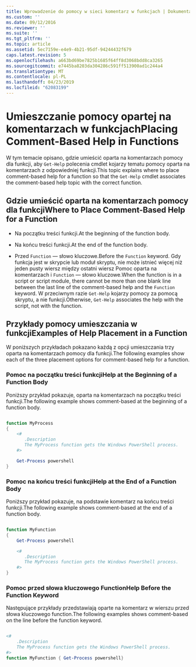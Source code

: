 ```yaml
---
title: Wprowadzenie do pomocy w sieci komentarz w funkcjach | Dokumentacja firmy Microsoft
ms.custom: ''
ms.date: 09/12/2016
ms.reviewer: ''
ms.suite: ''
ms.tgt_pltfrm: ''
ms.topic: article
ms.assetid: 5ec7159e-e4e9-4b21-95df-94244432f679
caps.latest.revision: 5
ms.openlocfilehash: a663bd69be7825b1685f64ff8d3068bdd8ca3265
ms.sourcegitcommit: e7445ba8203da304286c591ff513900ad1c244a4
ms.translationtype: MT
ms.contentlocale: pl-PL
ms.lasthandoff: 04/23/2019
ms.locfileid: "62083199"
---
```

# <a name="placing-comment-based-help-in-functions"></a><span data-ttu-id="8421c-102">Umieszczanie pomocy opartej na komentarzach w funkcjach</span><span class="sxs-lookup"><span data-stu-id="8421c-102">Placing Comment-Based Help in Functions</span></span>

<span data-ttu-id="8421c-103">W tym temacie opisano, gdzie umieścić oparta na komentarzach pomocy dla funkcji, aby `Get-Help` polecenia cmdlet kojarzy tematu pomocy oparta na komentarzach z odpowiedniej funkcji.</span><span class="sxs-lookup"><span data-stu-id="8421c-103">This topic explains where to place comment-based help for a function so that the `Get-Help` cmdlet associates the comment-based help topic with the correct function.</span></span>

## <a name="where-to-place-comment-based-help-for-a-function"></a><span data-ttu-id="8421c-104">Gdzie umieścić oparta na komentarzach pomocy dla funkcji</span><span class="sxs-lookup"><span data-stu-id="8421c-104">Where to Place Comment-Based Help for a Function</span></span>

- <span data-ttu-id="8421c-105">Na początku treści funkcji.</span><span class="sxs-lookup"><span data-stu-id="8421c-105">At the beginning of the function body.</span></span>

- <span data-ttu-id="8421c-106">Na końcu treści funkcji.</span><span class="sxs-lookup"><span data-stu-id="8421c-106">At the end of the function body.</span></span>

- <span data-ttu-id="8421c-107">Przed `Function` — słowo kluczowe.</span><span class="sxs-lookup"><span data-stu-id="8421c-107">Before the `Function` keyword.</span></span> <span data-ttu-id="8421c-108">Gdy funkcja jest w skrypcie lub moduł skryptu, nie może istnieć więcej niż jeden pusty wiersz między ostatni wiersz Pomoc oparta na komentarzach i `Function` — słowo kluczowe.</span><span class="sxs-lookup"><span data-stu-id="8421c-108">When the function is in a script or script module, there cannot be more than one blank line between the last line of the comment-based help and the `Function` keyword.</span></span> <span data-ttu-id="8421c-109">W przeciwnym razie `Get-Help` kojarzy pomocy za pomocą skryptu, a nie funkcji.</span><span class="sxs-lookup"><span data-stu-id="8421c-109">Otherwise, `Get-Help` associates the help with the script, not with the function.</span></span>

## <a name="examples-of-help-placement-in-a-function"></a><span data-ttu-id="8421c-110">Przykłady pomocy umieszczania w funkcji</span><span class="sxs-lookup"><span data-stu-id="8421c-110">Examples of Help Placement in a Function</span></span>

 <span data-ttu-id="8421c-111">W poniższych przykładach pokazano każdą z opcji umieszczania trzy oparta na komentarzach pomocy dla funkcji.</span><span class="sxs-lookup"><span data-stu-id="8421c-111">The following examples show each of the three placement options for comment-based help for a function.</span></span>

### <a name="help-at-the-beginning-of-a-function-body"></a><span data-ttu-id="8421c-112">Pomoc na początku treści funkcji</span><span class="sxs-lookup"><span data-stu-id="8421c-112">Help at the Beginning of a Function Body</span></span>

 <span data-ttu-id="8421c-113">Poniższy przykład pokazuje, oparta na komentarzach na początku treści funkcji.</span><span class="sxs-lookup"><span data-stu-id="8421c-113">The following example shows comment-based at the beginning of a function body.</span></span>

```powershell

function MyProcess
{
    <#
       .Description
       The MyProcess function gets the Windows PowerShell process.
    #>

    Get-Process powershell
}

```

### <a name="help-at-the-end-of-a-function-body"></a><span data-ttu-id="8421c-114">Pomoc na końcu treści funkcji</span><span class="sxs-lookup"><span data-stu-id="8421c-114">Help at the End of a Function Body</span></span>

 <span data-ttu-id="8421c-115">Poniższy przykład pokazuje, na podstawie komentarz na końcu treści funkcji.</span><span class="sxs-lookup"><span data-stu-id="8421c-115">The following example shows comment-based at the end of a function body.</span></span>

```powershell

function MyFunction
{
    Get-Process powershell

    <#
       .Description
       The MyProcess function gets the Windows PowerShell process.
    #>
}

```

### <a name="help-before-the-function-keyword"></a><span data-ttu-id="8421c-116">Pomoc przed słowa kluczowego Function</span><span class="sxs-lookup"><span data-stu-id="8421c-116">Help Before the Function Keyword</span></span>

 <span data-ttu-id="8421c-117">Następujące przykłady przedstawiają oparte na komentarz w wierszu przed słowa kluczowego function.</span><span class="sxs-lookup"><span data-stu-id="8421c-117">The following examples shows comment-based on the line before the function keyword.</span></span>

```powershell

<#
    .Description
    The MyProcess function gets the Windows PowerShell process.
#>
function MyFunction { Get-Process powershell}

```